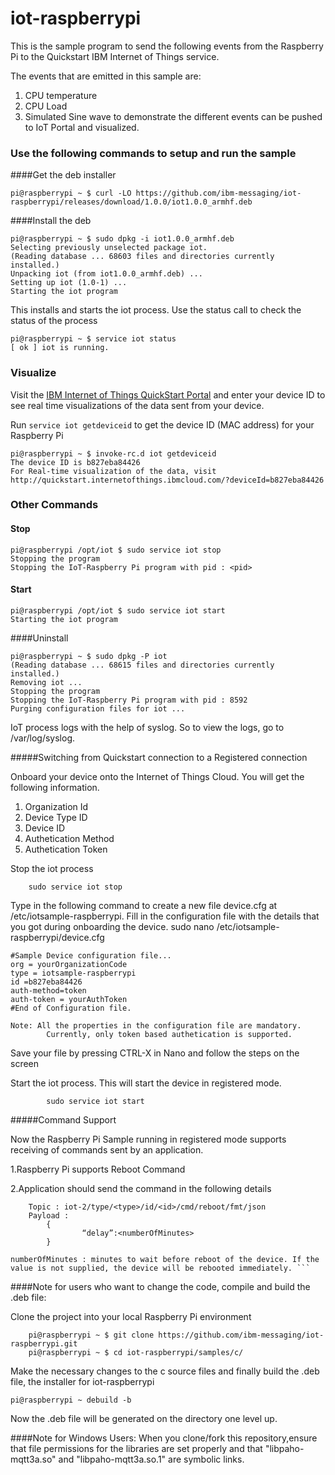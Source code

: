 iot-raspberrypi
===============
This is the sample program to send the following events from the Raspberry Pi to the Quickstart IBM Internet of Things service. 

The events that are emitted in this sample are:

1. CPU temperature
2. CPU Load
3. Simulated Sine wave to demonstrate the different events can be pushed to IoT Portal and visualized.

### Use the following commands to setup and run the sample


####Get the deb installer
```
pi@raspberrypi ~ $ curl -LO https://github.com/ibm-messaging/iot-raspberrypi/releases/download/1.0.0/iot1.0.0_armhf.deb
```

####Install the deb
```
pi@raspberrypi ~ $ sudo dpkg -i iot1.0.0_armhf.deb
Selecting previously unselected package iot.
(Reading database ... 68603 files and directories currently installed.)
Unpacking iot (from iot1.0.0_armhf.deb) ...
Setting up iot (1.0-1) ...
Starting the iot program
```

This installs and starts the iot process.  Use the status call to check the status of the process
```
pi@raspberrypi ~ $ service iot status
[ ok ] iot is running.
```



### Visualize

Visit the [IBM Internet of Things QuickStart Portal](http://quickstart.internetofthings.ibmcloud.com/) and enter your device ID to see real time visualizations of the data sent from your device.

Run `service iot getdeviceid` to get the device ID (MAC address) for your Raspberry Pi

```
pi@raspberrypi ~ $ invoke-rc.d iot getdeviceid
The device ID is b827eba84426
For Real-time visualization of the data, visit http://quickstart.internetofthings.ibmcloud.com/?deviceId=b827eba84426
```


### Other Commands

#### Stop
```
pi@raspberrypi /opt/iot $ sudo service iot stop
Stopping the program
Stopping the IoT-Raspberry Pi program with pid : <pid>
```

#### Start
```
pi@raspberrypi /opt/iot $ sudo service iot start
Starting the iot program
```

####Uninstall
```
pi@raspberrypi ~ $ sudo dpkg -P iot
(Reading database ... 68615 files and directories currently installed.)
Removing iot ...
Stopping the program
Stopping the IoT-Raspberry Pi program with pid : 8592
Purging configuration files for iot ...
```

IoT process logs with the help of syslog. So to view the logs, go to /var/log/syslog. 

#####Switching from Quickstart connection to a Registered connection

Onboard your device onto the Internet of Things Cloud. You will get the following information.

1. Organization Id
2. Device Type ID
3. Device ID
4. Authetication Method
5. Authetication Token


Stop the iot process
		
		sudo service iot stop

Type in the following command to create a new file device.cfg at /etc/iotsample-raspberrypi. Fill in the configuration file with the details that you got during onboarding the device.
sudo nano /etc/iotsample-raspberrypi/device.cfg

```	
#Sample Device configuration file...
org = yourOrganizationCode
type = iotsample-raspberrypi
id =b827eba84426
auth-method=token
auth-token = yourAuthToken
#End of Configuration file.	

Note: All the properties in the configuration file are mandatory.
		Currently, only token based authetication is supported. 
```
Save your file by pressing CTRL-X in Nano and follow the steps on the screen

Start the iot process. This will start the device in registered mode.

			sudo service iot start



#####Command Support

Now the Raspberry Pi Sample running in registered mode supports receiving of commands sent by an application. 

1.Raspberry Pi supports Reboot Command

2.Application should send the command in the following details
		
		Topic : iot-2/type/<type>/id/<id>/cmd/reboot/fmt/json 
		Payload : 
			{
    				“delay”:<numberOfMinutes>
			}

	numberOfMinutes : minutes to wait before reboot of the device. If the value is not supplied, the device will be rebooted immediately. ```


####Note for users who want to change the code, compile and build the .deb file:

Clone the project into your local Raspberry Pi environment
```
	pi@raspberrypi ~ $ git clone https://github.com/ibm-messaging/iot-raspberrypi.git
	pi@raspberrypi ~ $ cd iot-raspberrypi/samples/c/
```
Make the necessary changes to the c source files and finally build the .deb file, the installer for iot-raspberrypi 
```
pi@raspberrypi ~ debuild -b
```

Now the .deb file will be generated on the directory one level up.

####Note for Windows Users:
When you clone/fork this repository,ensure that file permissions for the libraries are set properly and that  "libpaho-mqtt3a.so" and "libpaho-mqtt3a.so.1" are symbolic links. 
